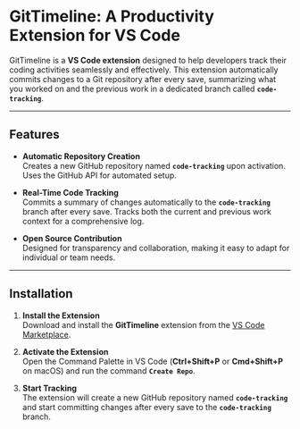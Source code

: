 # **GitTimeline: A Productivity Extension for VS Code**

GitTimeline is a **VS Code extension** designed to help developers track their coding activities seamlessly and effectively. This extension automatically commits changes to a Git repository after every save, summarizing what you worked on and the previous work in a dedicated branch called **`code-tracking`**.

---

## **Features**

- **Automatic Repository Creation**  
  Creates a new GitHub repository named **`code-tracking`** upon activation. Uses the GitHub API for automated setup.

- **Real-Time Code Tracking**  
  Commits a summary of changes automatically to the **`code-tracking`** branch after every save. Tracks both the current and previous work context for a comprehensive log.

- **Open Source Contribution**  
  Designed for transparency and collaboration, making it easy to adapt for individual or team needs.

---

## **Installation**

1. **Install the Extension**  
   Download and install the **GitTimeline** extension from the [VS Code Marketplace](https://marketplace.visualstudio.com).

2. **Activate the Extension**  
   Open the Command Palette in VS Code (**Ctrl+Shift+P** or **Cmd+Shift+P** on macOS) and run the command **`Create Repo`**.

3. **Start Tracking**  
   The extension will create a new GitHub repository named **`code-tracking`** and start committing changes after every save to the **`code-tracking`** branch.
